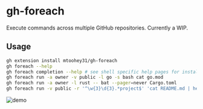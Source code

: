 # gh-foreach

Execute commands across multiple GitHub repositories. Currently a WIP.

## Usage

```bash
gh extension install mtoohey31/gh-foreach
gh foreach --help
gh foreach completion --help # see shell specific help pages for installation instructions
gh foreach run -a owner -v public -l go -s bash cat go.mod
gh foreach run -a owner -l rust -- bat --pager=never Cargo.toml
gh foreach run -v public -r '^\w{3}\d{3}.*project$' 'cat README.md | head -n 1'
```

![demo](https://user-images.githubusercontent.com/36740602/145335345-03e00a82-168f-482e-9616-0a38c1c8649b.gif)
